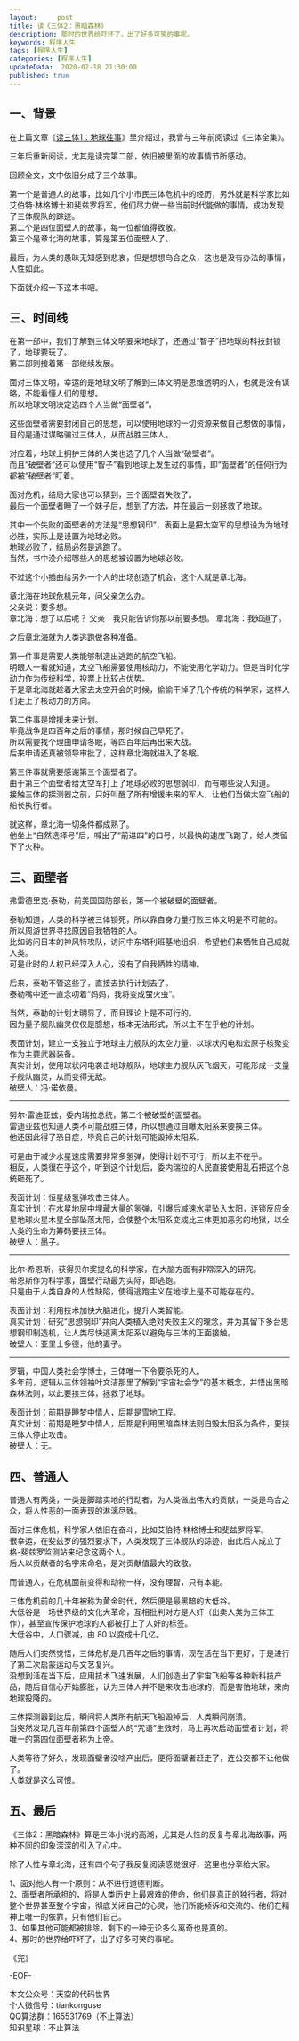 ```yaml
---   
layout:     post  
title: 读《三体2：黑暗森林》  
description: 那时的世界给吓坏了，出了好多可笑的事呢。  
keywords: 程序人生  
tags: [程序人生]    
categories: [程序人生]  
updateData:  2020-02-18 21:30:00  
published: true  
---  
```



## 一、背景  


在上篇文章《[读三体1：地球往事](https://mp.weixin.qq.com/s/GSJctV9NYUkXf2vcJ_9zKg)》里介绍过，我曾与三年前阅读过《三体全集》。  


三年后重新阅读，尤其是读完第二部，依旧被里面的故事情节所感动。  


回顾全文，文中依旧分成了三个故事。  


第一个是普通人的故事，比如几个小市民三体危机中的经历，另外就是科学家比如艾伯特·林格博士和斐兹罗将军，他们尽力做一些当前时代能做的事情，成功发现了三体舰队的踪迹。  
第二个是四位面壁人的故事，每一位都值得致敬。  
第三个是章北海的故事，算是第五位面壁人了。  


最后，为人类的愚昧无知感到悲哀，但是想想乌合之众，这也是没有办法的事情，人性如此。  


下面就介绍一下这本书吧。  


## 三、时间线  


在第一部中，我们了解到三体文明要来地球了，还通过“智子”把地球的科技封锁了，地球要玩了。  
第二部则接着第一部继续发展。  


面对三体文明，幸运的是地球文明了解到三体文明是思维透明的人，也就是没有谋略，不能看懂人们的思想。  
所以地球文明决定选四个人当做“面壁者”。  


这些面壁者需要封闭自己的思想，可以使用地球的一切资源来做自己想做的事情，目的是通过谋略骗过三体人，从而战胜三体人。  


对应着，地球上拥护三体的人类也选了几个人当做“破壁者”。  
而且“破壁者”还可以使用“智子”看到地球上发生过的事情，即“面壁者”的任何行为都被“破壁者”盯着。  


面对危机，结局大家也可以猜到，三个面壁者失败了。  
最后一个面壁者睡了一个妹子后，想到了方法，并在最后一刻拯救了地球。  


其中一个失败的面壁者的方法是“思想钢印”，表面上是把太空军的思想设为为地球必胜，实际上是设置为地球必败。  
地球必败了，结局必然是逃跑了。  
当然，书中没介绍哪些人的思想被设置为地球必败。  


不过这个小插曲给另外一个人的出场创造了机会，这个人就是章北海。  


章北海在地球危机元年，问父亲怎么办。  
父亲说：要多想。  
章北海：想了以后呢？
父亲：我只能告诉你那以前要多想。
章北海：我知道了。  


之后章北海就为人类逃跑做各种准备。  


第一件事是需要人类能够制造出逃跑的航空飞船。  
明眼人一看就知道，太空飞船需要使用核动力，不能使用化学动力。但是当时化学动力作为传统科学，投票上比较占优势。  
于是章北海就趁着大家去太空开会的时候，偷偷干掉了几个传统的科学家，这样人们走上了核动力的方向。  


第二件事是增援未来计划。  
毕竟战争是四百年之后的事情，那时候自己早死了。  
所以需要找个理由申请冬眠，等四百年后再出来大战。  
后来申请还真被领导审批了，这样章北海就进入了冬眠。  


第三件事就需要感谢第三个面壁者了。  
由于第三个面壁者给太空军打上了地球必败的思想钢印，而有哪些没人知道。  
接触三体的探测器之前，只好叫醒了所有增援未来的军人，让他们当做太空飞船的船长执行者。  


就这样，章北海一切条件都成熟了。  
他坐上“自然选择号”后，喊出了“前进四”的口号，以最快的速度飞跑了，给人类留下了火种。  



## 三、面壁者  


弗雷德里克·泰勒，前美国国防部长，第一个被破壁的面壁者。  


泰勒知道，人类的科学被三体锁死，所以靠自身力量打败三体文明是不可能的。  
所以周游世界寻找原因自我牺牲的人。  
比如访问日本的神风特攻队，访问中东塔利班基地组织，希望他们来牺牲自己成就人类。  
可是此时的人权已经深入人心，没有了自我牺牲的精神。  


后来，泰勒不管这些了，直接去执行计划去了。  
泰勒嘴中还一直念叨着“妈妈，我将变成萤火虫”。  


当然，泰勒的计划太明显了，而且理论上是不可行的。  
因为量子舰队幽灵仅仅是臆想，根本无法形式，所以主不在乎他的计划。  


表面计划，建立一支独立于地球主力舰队的太空力量，以球状闪电和宏原子核聚变作为主要武器装备。  
真实计划，使用球状闪电袭击地球舰队，地球主力舰队灰飞烟灭，可能形成一支量子舰队幽灵，从而变得无敌。  
破壁人：冯·诺依曼。  


----


努尔·雷迪亚兹，委内瑞拉总统，第二个被破壁的面壁者。  
雷迪亚兹也知道人类不可能战胜三体，所以想通过自曝太阳系来要挟三体。  
他还因此得了恐日症，毕竟自己的计划可能毁掉太阳系。  


可是由于减少水星速度需要非常多氢弹，使得计划不可行，所以主不在乎。  
相反，人类很在乎这个，听到这个计划后，委内瑞拉的人民直接使用乱石把这个总统砸死了。  


表面计划：恒星级氢弹攻击三体人。  
真实计划：在水星地层中埋藏大量的氢弹，引爆后减速水星坠入太阳，连锁反应金星地球火星木星全部坠落太阳，会使整个太阳系变成比三体更加恶劣的地狱，以全人类的生命为筹码要挟三体。  
破壁人：墨子。  


----


比尔·希恩斯，获得贝尔奖提名的科学家，在大脑方面有非常深入的研究。  
希恩斯作为科学家，面壁行动最为实际，即逃跑。  
只是由于人类自身的人性缺陷，使得逃跑主义在地球上是不可能存在的。  


表面计划：利用技术加快大脑进化，提升人类智能。  
真实计划：研究“思想钢印”并向人类植入绝对失败主义的理念，并为其留下多台思想钢印制造机，让人类尽快逃离太阳系以避免与三体的正面接触。  
破壁人：亚里士多德，他的妻子。  


----



罗辑，中国人类社会学博士，三体唯一下令要杀死的人。  
多年前，逻辑从三体领袖叶文洁那里了解到“宇宙社会学”的基本概念，并悟出黑暗森林法则，以此要挟三体，拯救了地球。  


表面计划：前期是睡梦中情人，后期是雪地工程。  
真实计划：前期是睡梦中情人，后期是利用黑暗森林法则自毁太阳系为条件，要挟三体人停止攻击。  
破壁人：无。  


## 四、普通人  


普通人有两类，一类是脚踏实地的行动者，为人类做出伟大的贡献，一类是乌合之众，将人性恶的一面表现的淋漓尽致。  


面对三体危机，科学家人依旧在奋斗，比如艾伯特·林格博士和斐兹罗将军。  
很幸运，在斐兹罗的强烈要求下，人类发现了三体舰队的踪迹，由此后人成立了格-斐兹罗监测站来纪念这两个人。  
后人以贡献者的名字来命名，是对贡献值最大的致敬。  


而普通人，在危机面前变得和动物一样，没有理智，只有本能。  


三体危机前的几十年被称为黄金时代，然后便是最黑暗的大低谷。  
大低谷是一场世界级的文化大革命，互相批判对方是人奸（出卖人类为三体工作），甚至宣传保护地球的人都被打上了人奸的标签。  
大低谷中，人口骤减，由 80 以变成十几亿。  


随后人们突然觉悟，三体危机是几百年之后的事情，现在活在当下更好，于是进行了第二次启蒙运动与文艺复兴。  
没想到活在当下后，应用技术飞速发展，人们创造出了宇宙飞船等各种新科技产品，随后自信心开始膨胀，认为三体人并不是来攻击地球的，而是害怕地球，来向地球投降的。  


三体探测器到达后，瞬间将人类所有航天飞船毁掉后，人类瞬间崩溃。  
当突然发现几百年前第四个面壁人的“咒语”生效时，马上再次启动面壁者计划，将唯一的第四位面壁者称为上帝。  


人类等待了好久，发现面壁者没啥产出后，便将面壁者赶走了，连公交都不让他做了。  
人类就是这么可恨。  


## 五、最后  


《三体2：黑暗森林》算是三体小说的高潮，尤其是人性的反复与章北海故事，两种不同的印象深深的引入了心中。  


除了人性与章北海，还有四个句子我反复阅读感觉很好，这里也分享给大家。  
  

1、面对他人有一个原则：从不进行道德判断。  
2、面壁者所承担的，将是人类历史上最艰难的使命，他们是真正的独行者，将对整个世界甚至整个宇宙，彻底关闭自己的心灵，他们所能倾诉和交流的、他们在精神上唯一的依靠，只有他们自己。  
3、如果其他可能都被排除，剩下的一种无论多么离奇也是真的。  
4、那时的世界给吓坏了，出了好多可笑的事呢。  



《完》


-EOF-  



本文公众号：天空的代码世界  
个人微信号：tiankonguse  
QQ算法群：165531769（不止算法）  
知识星球：不止算法  

